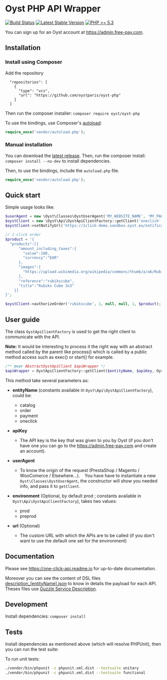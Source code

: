 # Oyst PHP API Wrapper

[![Build Status](https://travis-ci.org/oystparis/oyst-php.svg?branch=master)](https://travis-ci.org/oystparis/oyst-php)
[![Latest Stable Version](https://img.shields.io/badge/latest-2.0.1-green.svg)](https://github.com/oystparis/oyst-php/releases)
[![PHP >= 5.3](https://img.shields.io/badge/php-%3E=5.3-green.svg)](#)

You can sign up for an Oyst account at https://admin.free-pay.com.

## Installation

### Install using Composer

Add the repository
```
  "repositories": [
    {
      "type": "vcs",
      "url": "https://github.com/oystparis/oyst-php"
    }
  ]
```
Then run the composer installer: `composer require oyst/oyst-php`

To use the bindings, use Composer's [autoload](https://getcomposer.org/doc/00-intro.md#autoloading):
```php
require_once('vendor/autoload.php');
```

### Manual installation

You can download the [latest release](https://github.com/oystparis/oyst-php/releases). Then, run the composer install: `composer install --no-dev` to install dependencies.

Then, to use the bindings, include the `autoload.php` file.
```php
require_once('vendor/autoload.php');
```
## Quick start

Simple usage looks like:
```php
$userAgent = new \Oyst\Classes\OystUserAgent('MY_WEBSITE_NAME', 'MY_PACKAGE_VERSION', 'MY_PLATFORM_VERSION', 'PHP', phpversion());
$oystClient = new \Oyst\Api\OystApiClientFactory::getClient('oneclick', 'eFcaDouev63YVsJ3wM2ovY7ewCwrQMLHaw4tWHxXQT7cmErWKkZU4pTRt6npwb8p', $userAgent);
$oystClient->setNotifyUrl('https://1click-demo.sandbox.oyst.eu/notification.php');

// 1-click order
$product = '{
  "products":[{
      "amount_including_taxes":{
        "value":100,
        "currency":"EUR"
      },
      "images":[
        "https://upload.wikimedia.org/wikipedia/commons/thumb/a/a6/Rubik%27s_cube.svg/langfr-480px-Rubik%27s_cube.svg.png"
      ],
      "reference":"rubikscube",
      "title":"Rubiks Cube 3x3"
    }]
}';

$oystClient->authorizeOrder('rubikscube', 1, null, null, 1, $product);
```

## User guide

The class `OystApiClientFactory` is used to get the right client to communicate with the API.

**Note:** It would be interesting to process it the right way with an abstract method called by the parent like process()
which is called by a public method access such as exec() or start() for example.

```php
/** @var AbstractOystApiClient $apiWrapper */
$apiWrapper = OystApiClientFactory::getClient($entityName, $apiKey, OystUserAgent $userAgent, $environment, $url);
```

This method take several parameters as:

* **entityName** (constants available in `Oyst\Api\OystApiClientFactory`), could be:
    * catalog
    * order
    * payment
    * oneclick

* **apiKey**
    * The API key is the key that was given to you by Oyst (if you don't have one you can go to the https://admin.free-pay.com and create an account).

* **userAgent**
    * To know the origin of the request (PrestaShop / Magento / WooComerce / Elsewhere...).
    You have have to instantiate a new `Oyst\Classes\OystUserAgent`, the constructor will show you needed info, and pass it to `getClient`.

* **environment** (Optional, by default prod ; constants available in `Oyst\Api\OystApiClientFactory`), takes two values:
    * prod
    * preprod

* **url** (Optional)
    * The custom URL with which the APIs are to be called (if you don't want to use the default one set for the environment)



## Documentation

Please see https://one-click-api.readme.io for up-to-date documentation.

Moreover you can see the content of DSL files [description_[entityName].json](src/config) to know in details the payload for each API.
Theses files use [Guzzle Service Description](https://guzzle3.readthedocs.io/webservice-client/guzzle-service-descriptions.html).

## Development

Install dependencies: `composer install`

## Tests

Install dependencies as mentioned above (which will resolve PHPUnit), then you can run the test suite:

To run unit tests:
```bash
./vendor/bin/phpunit -c phpunit.xml.dist --testsuite unitary
./vendor/bin/phpunit -c phpunit.xml.dist --testsuite functional
```
